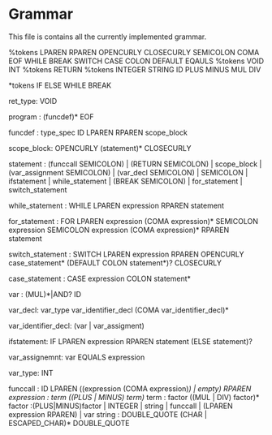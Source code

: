 # Grammar

This file is contains all the currently implemented grammar.

%tokens LPAREN RPAREN OPENCURLY CLOSECURLY SEMICOLON COMA EOF WHILE BREAK SWITCH CASE COLON DEFAULT EQAULS
%tokens VOID INT
%tokens RETURN
%tokens INTEGER STRING ID PLUS MINUS MUL DIV


*tokens IF ELSE WHILE BREAK

ret_type: VOID

program : (funcdef)* EOF

funcdef : type_spec ID LPAREN RPAREN scope_block

scope_block: OPENCURLY (statement)* CLOSECURLY

statement : (funccall SEMICOLON)
            | (RETURN SEMICOLON)
            | scope_block
            | (var_assignment SEMICOLON)
            | (var_decl SEMICOLON)
            | SEMICOLON
            | ifstatement
            | while_statement
            | (BREAK SEMICOLON)
            | for_statement
            | switch_statement

while_statement : WHILE LPAREN expression RPAREN statement

for_statement : FOR LPAREN expression (COMA expression)* SEMICOLON expression SEMICOLON expression (COMA expression)*
RPAREN statement

switch_statement : SWITCH LPAREN expression RPAREN OPENCURLY case_statement* (DEFAULT COLON statement*)? CLOSECURLY

case_statement : CASE expression COLON statement*


var : (MUL)*|AND? ID

var_decl: var_type var_identifier_decl (COMA var_identifier_decl)*

var_identifier_decl: (var | var_assigment)

ifstatement: IF LPAREN expression RPAREN statement (ELSE statement)?

var_assignemnt: var EQUALS expression


var_type: INT

funccall : ID LPAREN ((expression (COMA expression)*) | empty) RPAREN
expression   : term ((PLUS | MINUS) term)*
term   : factor ((MUL | DIV) factor)*
factor :(PLUS|MINUS)factor | INTEGER |  string | funccall | (LPAREN expression RPAREN) | var
string : DOUBLE_QUOTE (CHAR | ESCAPED_CHAR)* DOUBLE_QUOTE

